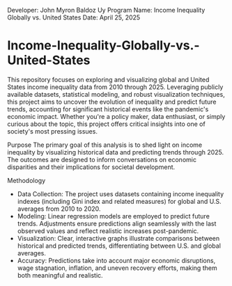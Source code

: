 Developer: John Myron Baldoz Uy
Program Name: Income Inequality Globally vs. United States
Date: April 25, 2025

# Income-Inequality-Globally-vs.-United-States
This repository focuses on exploring and visualizing global and United States income inequality data from 2010 through 2025. Leveraging publicly available datasets, statistical modeling, and robust visualization techniques, this project aims to uncover the evolution of inequality and predict future trends, accounting for significant historical events like the pandemic's economic impact. Whether you're a policy maker, data enthusiast, or simply curious about the topic, this project offers critical insights into one of society's most pressing issues.

Purpose
The primary goal of this analysis is to shed light on income inequality by visualizing historical data and predicting trends through 2025. The outcomes are designed to inform conversations on economic disparities and their implications for societal development.

Methodology
- Data Collection: The project uses datasets containing income inequality indexes (including Gini index and related measures) for global and U.S. averages from 2010 to 2020.
- Modeling: Linear regression models are employed to predict future trends. Adjustments ensure predictions align seamlessly with the last observed values and reflect realistic increases post-pandemic.
- Visualization: Clear, interactive graphs illustrate comparisons between historical and predicted trends, differentiating between U.S. and global averages.
- Accuracy: Predictions take into account major economic disruptions, wage stagnation, inflation, and uneven recovery efforts, making them both meaningful and realistic.
